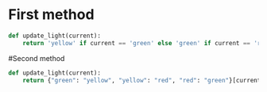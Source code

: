 # First method

```python
def update_light(current):
    return 'yellow' if current == 'green' else 'green' if current == 'red' else 'red'
```

#Second method

```python
def update_light(current):
    return {"green": "yellow", "yellow": "red", "red": "green"}[current]
```
